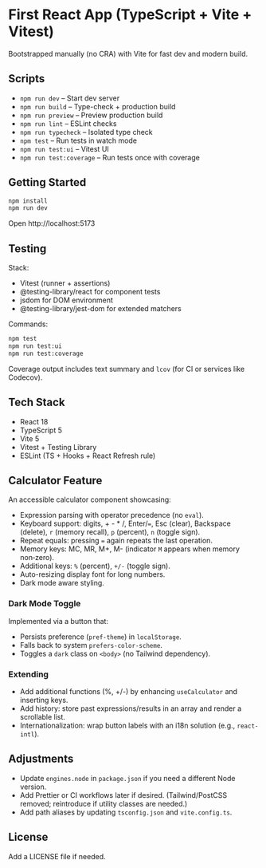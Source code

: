 # First React App (TypeScript + Vite + Vitest)

Bootstrapped manually (no CRA) with Vite for fast dev and modern build.

## Scripts

- `npm run dev` – Start dev server
- `npm run build` – Type-check + production build
- `npm run preview` – Preview production build
- `npm run lint` – ESLint checks
- `npm run typecheck` – Isolated type check
- `npm test` – Run tests in watch mode
- `npm run test:ui` – Vitest UI
- `npm run test:coverage` – Run tests once with coverage

## Getting Started

```bash
npm install
npm run dev
```

Open http://localhost:5173

## Testing

Stack:
- Vitest (runner + assertions)
- @testing-library/react for component tests
- jsdom for DOM environment
- @testing-library/jest-dom for extended matchers

Commands:
```bash
npm test
npm run test:ui
npm run test:coverage
```

Coverage output includes text summary and `lcov` (for CI or services like Codecov).

## Tech Stack

- React 18
- TypeScript 5
- Vite 5
- Vitest + Testing Library
- ESLint (TS + Hooks + React Refresh rule)

## Calculator Feature

An accessible calculator component showcasing:

- Expression parsing with operator precedence (no `eval`).
- Keyboard support: digits, + - * /, Enter/`=`, Esc (clear), Backspace (delete), `r` (memory recall), `p` (percent), `n` (toggle sign).
- Repeat equals: pressing `=` again repeats the last operation.
- Memory keys: MC, MR, M+, M- (indicator `M` appears when memory non‑zero).
- Additional keys: `%` (percent), `+/-` (toggle sign).
- Auto-resizing display font for long numbers.
- Dark mode aware styling.

### Dark Mode Toggle

Implemented via a button that:
- Persists preference (`pref-theme`) in `localStorage`.
- Falls back to system `prefers-color-scheme`.
- Toggles a `dark` class on `<body>` (no Tailwind dependency).

### Extending

- Add additional functions (%, +/-) by enhancing `useCalculator` and inserting keys.
- Add history: store past expressions/results in an array and render a scrollable list.
- Internationalization: wrap button labels with an i18n solution (e.g., `react-intl`).

## Adjustments

- Update `engines.node` in `package.json` if you need a different Node version.
- Add Prettier or CI workflows later if desired. (Tailwind/PostCSS removed; reintroduce if utility classes are needed.)
- Add path aliases by updating `tsconfig.json` and `vite.config.ts`.

## License

Add a LICENSE file if needed.
